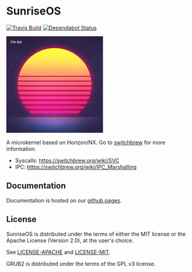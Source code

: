 # SunriseOS

[![Travis Build](https://img.shields.io/travis/sunriseos/SunriseOS.svg?logo=travis)](https://travis-ci.org/sunriseos/SunriseOS) [![Dependabot Status](https://api.dependabot.com/badges/status?host=github&repo=sunriseos/SunriseOS)](https://dependabot.com)

[![synthwave sunrise](.github/res/sunrise_fm84_256x256.jpg)](https://fm84.bandcamp.com/album/atlas)

A microkernel based on Horizon/NX. Go to [switchbrew](https://switchbrew.org/) for more information.

- Syscalls: https://switchbrew.org/wiki/SVC
- IPC: https://switchbrew.org/wiki/IPC_Marshalling

## Documentation

Documentation is hosted on our [github pages](https://sunriseos.github.io/SunriseOS/master/).

## License

SunriseOS is distributed under the terms of either the MIT license or the Apache
License (Version 2.0), at the user's choice.

See [LICENSE-APACHE](LICENSE-APACHE) and [LICENSE-MIT](LICENSE-MIT).

GRUB2 is distributed under the terms of the GPL v3 license.
